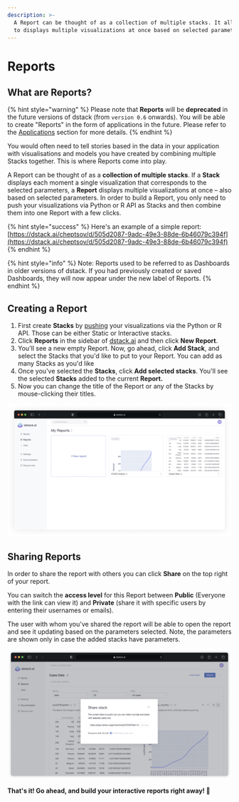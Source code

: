 ```yaml
---
description: >-
  A Report can be thought of as a collection of multiple stacks. It allows you
  to displays multiple visualizations at once based on selected parameters.
---
```


# Reports

## What are Reports?

{% hint style="warning" %}
Please note that **Reports** will be **deprecated** in the future versions of dstack \(from `version 0.6` onwards\). You will be able to create "Reports" in the form of applications in the future. Please refer to the [Applications](applications.md) section for more details.
{% endhint %}

You would often need to tell stories based in the data in your application with visualisations and models you have created by combining multiple Stacks together. This is where Reports come into play.

A Report can be thought of as a **collection of multiple stacks**. If a **Stack** displays each moment a single visualization that corresponds to the selected parameters, a **Report** displays multiple visualizations at once – also based on selected parameters. In order to build a Report, you only need to push your visualizations via Python or R API as Stacks and then combine them into one Report with a few clicks.

{% hint style="success" %}
Here's an example of a simple report: [https://dstack.ai/cheptsov/d/505d2087-9adc-49e3-88de-6b46079c394f](https://dstack.ai/cheptsov/d/505d2087-9adc-49e3-88de-6b46079c394f)
{% endhint %}

{% hint style="info" %}
Note: Reports used to be referred to as Dashboards in older versions of dstack. If you had previously created or saved Dashboards, they will now appear under the new label of Reports.
{% endhint %}

## Creating a Report

1. First create **Stacks** by [pushing](pushing-visualizations.md) your visualizations via the Python or R API. Those can be either Static or Interactive stacks. 
2. Click **Reports** in the sidebar of [dstack.ai](https://dstack.ai) and then click **New Report**.
3. You'll see a new empty Report. Now, go ahead, click **Add Stack**, and select the Stacks that you'd like to put to your Report. You can add as many Stacks as you'd like
4. Once you've selected the **Stacks**, click **Add selected stacks**. You'll see the selected **Stacks** added to the current **Report.**
5. Now you can change the title of the Report or any of the Stacks by mouse-clicking their titles.

![](../.gitbook/assets/frame-13.png)

## Sharing Reports

In order to share the report with others you can click **Share** on the top right of your report.

You can switch the **access level** for this Report between **Public** \(Everyone with the link can view it\) and **Private** \(share it with specific users by entering their usernames or emails\).

The user with whom you've shared the report will be able to open the report and see it updating based on the parameters selected. Note, the parameters are shown only in case the added stacks have parameters.

![](../.gitbook/assets/frame-12.png)

**That's it! Go ahead, and build your interactive reports right away! 🚀**

